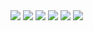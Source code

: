 <img src="https://taoste.github.io/Hello-World/eBook/ProgramThink/RGB/1.png?raw=true"/>
<img src="https://taoste.github.io/Hello-World/eBook/ProgramThink/RGB/2.png?raw=true"/>
<img src="https://taoste.github.io/Hello-World/eBook/ProgramThink/RGB/3.png?raw=true"/>
<img src="https://taoste.github.io/Hello-World/eBook/ProgramThink/RGB/4.png?raw=true"/>
<img src="https://taoste.github.io/Hello-World/eBook/ProgramThink/RGB/5.png?raw=true"/>
<img src="https://taoste.github.io/Hello-World/eBook/ProgramThink/RGB/6.png?raw=true"/>
